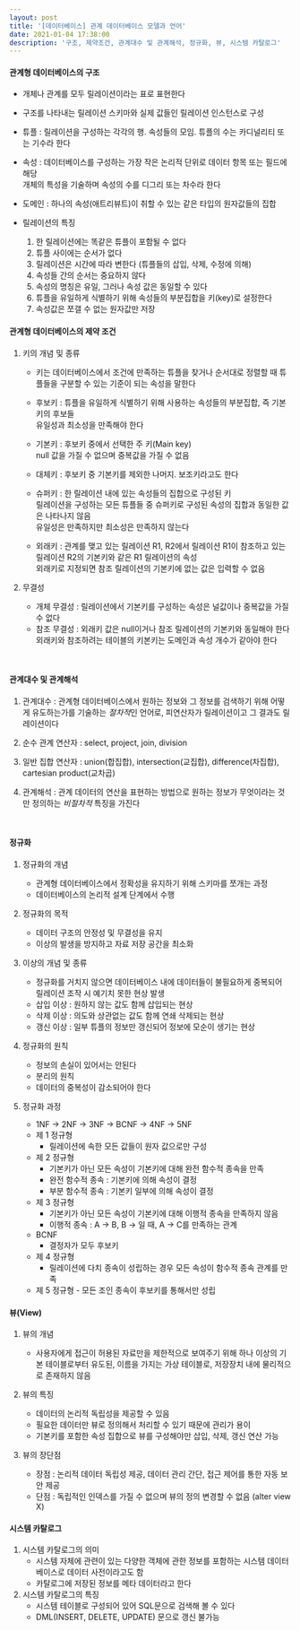 ```yaml
---
layout: post
title: '[데이터베이스] 관계 데이터베이스 모델과 언어'
date: 2021-01-04 17:38:00
description: '구조, 제약조건, 관계대수 및 관계해석, 정규화, 뷰, 시스템 카탈로그'
---
```


#### 관계형 데이터베이스의 구조

- 개체나 관계를 모두 릴레이션이라는 표로 표현한다

- 구조를 나타내는 릴레이션 스키마와 실제 값들인 릴레이션 인스턴스로 구성

- 튜플 : 릴레이션을 구성하는 각각의 행. 속성들의 모임. 튜플의 수는 카디널리티 또는 기수라 한다

- 속성 : 데이터베이스를 구성하는 가장 작은 논리적 단위로 데이터 항목 또는 필드에 해당
  <br> 개체의 특성을 기술하며 속성의 수를 디그리 또는 차수라 한다

- 도메인 : 하나의 속성(애트리뷰트)이 취할 수 있는 같은 타입의 원자값들의 집합

- 릴레이션의 특징
  1. 한 릴레이션에는 똑같은 튜플이 포함될 수 없다
  2. 튜플 사이에는 순서가 없다
  3. 릴레이션은 시간에 따라 변한다 (튜플들의 삽입, 삭제, 수정에 의해)
  4. 속성들 간의 순서는 중요하지 않다
  5. 속성의 명칭은 유일, 그러나 속성 값은 동일할 수 있다
  6. 튜플을 유일하게 식별하기 위해 속성들의 부분집합을 키(key)로 설정한다
  7. 속성값은 쪼갤 수 없는 원자값만 저장
     <br>

#### 관계형 데이터베이스의 제약 조건

1. 키의 개념 및 종류

   - 키는 데이터베이스에서 조건에 만족하는 튜플을 찾거나 순서대로 정렬할 때 튜플들을 구분할 수 있는 기준이 되는 속성을 말한다

   - 후보키 : 튜플을 유일하게 식별하기 위해 사용하는 속성들의 부분집합, 즉 기본키의 후보들
     <br> 유일성과 최소성을 만족해야 한다

   - 기본키 : 후보키 중에서 선택한 주 키(Main key)
     <br> null 값을 가질 수 없으며 중복값을 가질 수 없음

   - 대체키 : 후보키 중 기본키를 제외한 나머지. 보조키라고도 한다

   - 슈퍼키 : 한 릴레이션 내에 있는 속성들의 집합으로 구성된 키
     <br> 릴레이션을 구성하는 모든 튜플들 중 슈퍼키로 구성된 속성의 집합과 동일한 값은 나타나지 않음 <br> 유일성은 만족하지만 최소성은 만족하지 않는다

   - 외래키 : 관계를 맺고 있는 릴레이션 R1, R2에서 릴레이션 R1이 참조하고 있는 릴레이션 R2의 기본키와 같은 R1 릴레이션의 속성
     <br> 외래키로 지정되면 참조 릴레이션의 기본키에 없는 값은 입력할 수 없음

2. 무결성

   - 개체 무결성 : 릴레이션에서 기본키를 구성하는 속성은 널값이나 중복값을 가질 수 없다
   - 참조 무결성 : 외래키 값은 null이거나 참조 릴레이션의 기본키와 동일해야 한다
     <br> 외래키와 참조하려는 테이블의 키본키는 도메인과 속성 개수가 같아야 한다

<br>

#### 관계대수 및 관계해석

1. 관계대수 : 관계형 데이터베이스에서 원하는 정보와 그 정보를 검색하기 위해 어떻게 유도하는가를 기술하는 *절차적*인 언어로, 피연산자가 릴레이션이고 그 결과도 릴레이션이다

2. 순수 관계 연산자 : select, project, join, division

3. 일반 집합 연산자 : union(합집합), intersection(교집합), difference(차집합), cartesian product(교차곱)

4. 관계해석 : 관계 데이터의 연산을 표현하는 방법으로 원하는 정보가 무엇이라는 것만 정의하는 _비절차적_ 특징을 가진다

<br>

#### 정규화

1. 정규화의 개념

   - 관계형 데이터베이스에서 정확성을 유지하기 위해 스키마를 쪼개는 과정
   - 데이터베이스의 논리적 설계 단계에서 수행

2. 정규화의 목적

   - 데이터 구조의 안정성 및 무결성을 유지
   - 이상의 발생을 방지하고 자료 저장 공간을 최소화

3. 이상의 개념 및 종류

   - 정규화를 거치지 않으면 데이터베이스 내에 데이터들이 불필요하게 중복되어 릴레이션 조작 시 예기치 못한 현상 발생
   - 삽입 이상 : 원하지 않는 값도 함께 삽입되는 현상
   - 삭제 이상 : 의도와 상관없는 값도 함께 연쇄 삭제되는 현상
   - 갱신 이상 : 일부 튜플의 정보만 갱신되어 정보에 모순이 생기는 현상

4. 정규화의 원칙

   - 정보의 손실이 있어서는 안된다
   - 분리의 원칙
   - 데이터의 중복성이 감소되어야 한다

5. 정규화 과정
   - 1NF -> 2NF -> 3NF -> BCNF -> 4NF -> 5NF
   - 제 1 정규형
     - 릴레이션에 속한 모든 값들이 원자 값으로만 구성
   - 제 2 정규형
     - 기본키가 아닌 모든 속성이 기본키에 대해 완전 함수적 종속을 만족
     - 완전 함수적 종속 : 기본키에 의해 속성이 결정
     - 부분 함수적 종속 : 기본키 일부에 의해 속성이 결정
   - 제 3 정규형
     - 기본키가 아닌 모든 속성이 기본키에 대해 이행적 종속을 만족하지 않음
     - 이행적 종속 : A -> B, B -> 일 때, A -> C를 만족하는 관계
   - BCNF
     - 결정자가 모두 후보키
   - 제 4 정규형
     - 릴레이션에 다치 종속이 성립하는 경우 모든 속성이 함수적 종속 관계를 만족
   - 제 5 정규형 - 모든 조인 종속이 후보키를 통해서만 성립
     <br>

#### 뷰(View)

1. 뷰의 개념
   - 사용자에게 접근이 허용된 자료만을 제한적으로 보여주기 위해 하나 이상의 기본 테이블로부터 유도된, 이름을 가지는 가상 테이블로, 저장장치 내에 물리적으로 존재하지 않음
2. 뷰의 특징

   - 데이터의 논리적 독립성을 제공할 수 있음
   - 필요한 데이터만 뷰로 정의해서 처리할 수 있기 때문에 관리가 용이
   - 기본키를 포함한 속성 집합으로 뷰를 구성해야만 삽입, 삭제, 갱신 연산 가능

3. 뷰의 장단점
   - 장점 : 논리적 데이터 독립성 제공, 데이터 관리 간단, 접근 제어를 통한 자동 보안 제공
   - 단점 : 독립적인 인덱스를 가질 수 없으며 뷰의 정의 변경할 수 없음 (alter view X)
     <br>

#### 시스템 카탈로그

1. 시스템 카탈로그의 의미
   - 시스템 자체에 관련이 있는 다양한 객체에 관한 정보를 포함하는 시스템 데이터베이스로 데이터 사전이라고도 함
   - 카탈로그에 저장된 정보를 메타 데이터라고 한다
2. 시스템 카탈로그의 특징
   - 시스템 테이블로 구성되어 있어 SQL문으로 검색해 볼 수 있다
   - DML(INSERT, DELETE, UPDATE) 문으로 갱신 불가능
